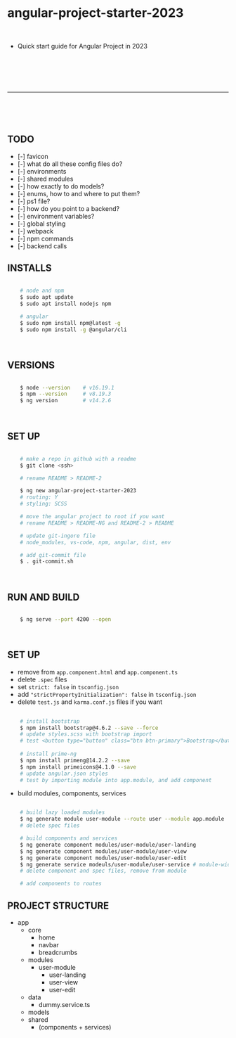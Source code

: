 # angular-project-starter-2023


<br>

- Quick start guide for Angular Project in 2023

<br>


<br>
<br>
<br>

***

<br>
<br>
<br>


## TODO

- [-] favicon
- [-] what do all these config files do?
- [-] environments
- [-] shared modules
- [-] how exactly to do models?
- [-] enums, how to and where to put them?
- [-] ps1 file?
- [-] how do you point to a backend?
- [-] environment variables?
- [-] global styling
- [-] webpack
- [-] npm commands
- [-] backend calls

## INSTALLS

```sh
    
    # node and npm
    $ sudo apt update
    $ sudo apt install nodejs npm

    # angular
    $ sudo npm install npm@latest -g
    $ sudo npm install -g @angular/cli

```

<br>




## VERSIONS

```sh

    $ node --version    # v16.19.1
    $ npm --version     # v8.19.3
    $ ng version        # v14.2.6

```

<br>



## SET UP

``` sh
    
    # make a repo in github with a readme
    $ git clone <ssh>

    # rename README > README-2

    $ ng new angular-project-starter-2023
    # routing: Y
    # styling: SCSS

    # move the angular project to root if you want
    # rename README > README-NG and README-2 > README

    # update git-ingore file
    # node_modules, vs-code, npm, angular, dist, env

    # add git-commit file
    $ . git-commit.sh

```

<br>




## RUN AND BUILD

```sh

    $ ng serve --port 4200 --open

```

<br>




## SET UP

- remove from `app.component.html` and `app.component.ts`
- delete `.spec` files
- set `strict: false` in `tsconfig.json`
- add `"strictPropertyInitialization": false` in `tsconfig.json`
- delete `test.js` and `karma.conf.js` files if you want

```sh
    
    # install bootstrap
    $ npm install bootstrap@4.6.2 --save --force
    # update styles.scss with bootstrap import
    # test <button type="button" class="btn btn-primary">Bootstrap</button>
    
    # install prime-ng
    $ npm install primeng@14.2.2 --save
    $ npm install primeicons@4.1.0 --save
    # update angular.json styles  
    # test by importing module into app.module, and add component

```

- build modules, components, services

```sh

    # build lazy loaded modules
    $ ng generate module user-module --route user --module app.module
    # delete spec files

    # build components and services
    $ ng generate component modules/user-module/user-landing
    $ ng generate component modules/user-module/user-view
    $ ng generate component modules/user-module/user-edit
    $ ng generate service modeuls/user-module/user-service # module-wide service
    # delete component and spec files, remove from module

    # add components to routes

```


## PROJECT STRUCTURE

- app
    - core
        - home
        - navbar
        - breadcrumbs
    - modules
        - user-module
            - user-landing
            - user-view
            - user-edit
    - data
        - dummy.service.ts
    - models
    - shared
        - (components + services)